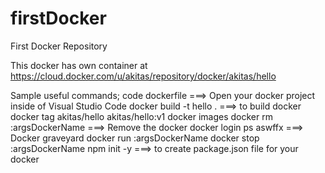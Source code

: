 # firstDocker
First Docker Repository

This docker has own container at https://cloud.docker.com/u/akitas/repository/docker/akitas/hello

Sample useful commands;
code dockerfile ===> Open your docker project inside of Visual Studio Code
docker build -t hello . ===> to build docker
docker tag akitas/hello akitas/hello:v1
docker images
docker rm :argsDockerName ===> Remove the docker
docker login
ps aswffx  ===> Docker graveyard
docker run :argsDockerName
docker stop :argsDockerName
npm init -y ===> to create package.json file for your docker
